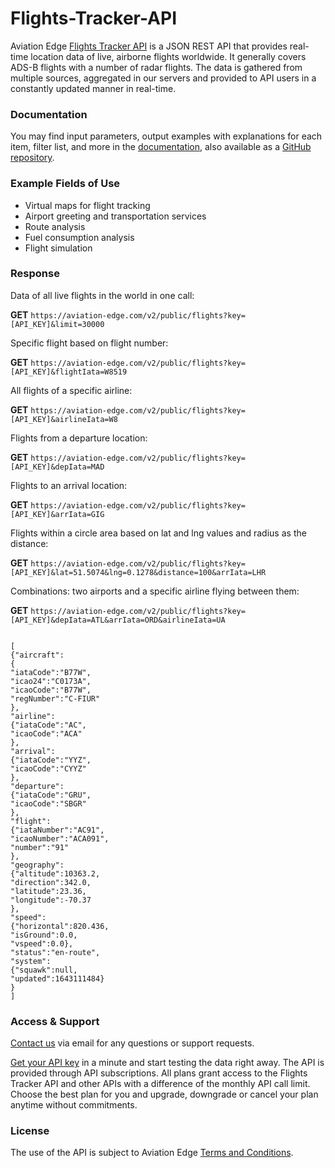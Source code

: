 # Flights-Tracker-API
Aviation Edge <a href="https://aviation-edge.com/flight-radar-and-tracker-api/"> Flights Tracker API</a> is a JSON REST API that provides real-time location data of live, airborne flights worldwide. It generally covers ADS-B flights with a number of radar flights. The data is gathered from multiple sources, aggregated in  our servers and provided to API users in a constantly updated manner in real-time.

### Documentation
You may find input parameters, output examples with explanations for each item, filter list, and more in the [documentation](https://aviation-edge.com/developers/), also available as a [GitHub repository](https://github.com/AviationEdgeAPI/aviation-edge-api). 

### Example Fields of Use
- Virtual maps for flight tracking
- Airport greeting and transportation services
- Route analysis
- Fuel consumption analysis
- Flight simulation

### Response
Data of all live flights in the world in one call:

**GET** `https://aviation-edge.com/v2/public/flights?key=[API_KEY]&limit=30000`

Specific flight based on flight number:

**GET** `https://aviation-edge.com/v2/public/flights?key=[API_KEY]&flightIata=W8519`

All flights of a specific airline:

**GET** `https://aviation-edge.com/v2/public/flights?key=[API_KEY]&airlineIata=W8`

Flights from a departure location:

**GET** `https://aviation-edge.com/v2/public/flights?key=[API_KEY]&depIata=MAD`

Flights to an arrival location:

**GET** `https://aviation-edge.com/v2/public/flights?key=[API_KEY]&arrIata=GIG`

Flights within a circle area based on lat and lng values and radius as the distance:

**GET** `https://aviation-edge.com/v2/public/flights?key=[API_KEY]&lat=51.5074&lng=0.1278&distance=100&arrIata=LHR`

Combinations: two airports and a specific airline flying between them:

**GET** `https://aviation-edge.com/v2/public/flights?key=[API_KEY]&depIata=ATL&arrIata=ORD&airlineIata=UA`

```

[
{"aircraft":
{
"iataCode":"B77W",
"icao24":"C0173A",
"icaoCode":"B77W",
"regNumber":"C-FIUR"
},
"airline":
{"iataCode":"AC",
"icaoCode":"ACA"
},
"arrival":
{"iataCode":"YYZ",
"icaoCode":"CYYZ"
},
"departure":
{"iataCode":"GRU",
"icaoCode":"SBGR"
},
"flight":
{"iataNumber":"AC91",
"icaoNumber":"ACA091",
"number":"91"
},
"geography":
{"altitude":10363.2,
"direction":342.0,
"latitude":23.36,
"longitude":-70.37
},
"speed":
{"horizontal":820.436,
"isGround":0.0,
"vspeed":0.0},
"status":"en-route",
"system":
{"squawk":null,
"updated":1643111484}
}
]
```

### Access & Support
[Contact us](https://aviation-edge.com/contact/) via email for any questions or support requests.

[Get your API key](https://aviation-edge.com/premium-api/) in a minute and start testing the data right away. The API is provided through API subscriptions. All plans grant access to the Flights Tracker API and other APIs with a difference of the monthly API call limit. Choose the best plan for you and upgrade, downgrade or cancel your plan anytime without  commitments.

### License
The use of the API is subject to Aviation Edge [Terms and Conditions](https://aviation-edge.com/api-terms-of-service/).
